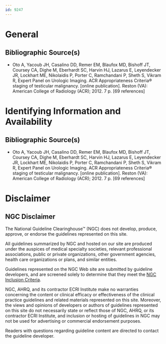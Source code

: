 ```yaml
---
id: 9247
---
```


# General

## Bibliographic Source(s)

- Oto A, Yacoub JH, Casalino DD, Remer EM, Blaufox MD, Bishoff JT, Coursey CA, Dighe M, Eberhardt SC, Harvin HJ, Lazarus E, Leyendecker JR, Lockhart ME, Nikolaidis P, Porter C, Ramchandani P, Sheth S, Vikram R, Expert Panel on Urologic Imaging. ACR Appropriateness Criteria® staging of testicular malignancy. [online publication]. Reston (VA): American College of Radiology (ACR); 2012. 7 p. [69 references]

# Identifying Information and Availability

## Bibliographic Source(s)

- Oto A, Yacoub JH, Casalino DD, Remer EM, Blaufox MD, Bishoff JT, Coursey CA, Dighe M, Eberhardt SC, Harvin HJ, Lazarus E, Leyendecker JR, Lockhart ME, Nikolaidis P, Porter C, Ramchandani P, Sheth S, Vikram R, Expert Panel on Urologic Imaging. ACR Appropriateness Criteria® staging of testicular malignancy. [online publication]. Reston (VA): American College of Radiology (ACR); 2012. 7 p. [69 references]

# Disclaimer

## NGC Disclaimer

The National Guideline Clearinghouse™ (NGC) does not develop, produce, approve, or endorse the guidelines represented on this site.

All guidelines summarized by NGC and hosted on our site are produced under the auspices of medical specialty societies, relevant professional associations, public or private organizations, other government agencies, health care organizations or plans, and similar entities.

Guidelines represented on the NGC Web site are submitted by guideline developers, and are screened solely to determine that they meet the [NGC Inclusion Criteria](/help-and-about/summaries/inclusion-criteria).

NGC, AHRQ, and its contractor ECRI Institute make no warranties concerning the content or clinical efficacy or effectiveness of the clinical practice guidelines and related materials represented on this site. Moreover, the views and opinions of developers or authors of guidelines represented on this site do not necessarily state or reflect those of NGC, AHRQ, or its contractor ECRI Institute, and inclusion or hosting of guidelines in NGC may not be used for advertising or commercial endorsement purposes.

Readers with questions regarding guideline content are directed to contact the guideline developer.

